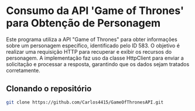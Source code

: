 # Consumo da API 'Game of Thrones' para Obtenção de Personagem

Este programa utiliza a API "Game of Thrones" para obter informações sobre um personagem específico, identificado pelo ID 583. O objetivo é realizar uma requisição HTTP para recuperar e exibir os recursos do personagem.
A implementação faz uso da classe HttpClient para enviar a solicitação e processar a resposta, garantindo que os dados sejam tratados corretamente.

## Clonando o repositório

```bash
git clone https://github.com/Carlos4415/GameOfThronesAPI.git